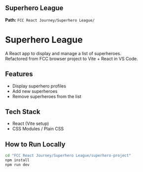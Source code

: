 ## **Superhero League**
**Path:** `FCC React Journey/Superhero League/`

# Superhero League

A React app to display and manage a list of superheroes.  
Refactored from FCC browser project to Vite + React in VS Code.

## Features
- Display superhero profiles
- Add new superheroes
- Remove superheroes from the list

## Tech Stack
- React (Vite setup)
- CSS Modules / Plain CSS

## How to Run Locally
```bash
cd "FCC React Journey/Superhero League/superhero-project"
npm install
npm run dev

